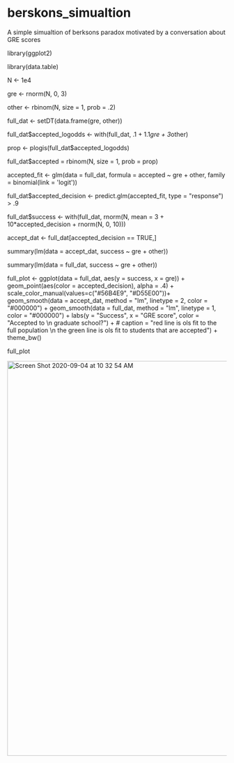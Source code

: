 # berskons_simualtion
A simple simualtion of berksons paradox motivated by a conversation about GRE scores

library(ggplot2)

library(data.table)

N <- 1e4

gre <- rnorm(N, 0, 3)

other <- rbinom(N, size = 1, prob = .2)

full_dat <- setDT(data.frame(gre, other))

full_dat$accepted_logodds <- with(full_dat, .1 + 1.1*gre + 3*other)

prop <- plogis(full_dat$accepted_logodds)

full_dat$accepted = rbinom(N, size = 1, prob = prop)

accepted_fit <- glm(data = full_dat, formula = accepted ~ gre + other, family = binomial(link = 'logit'))

full_dat$accepted_decision <- predict.glm(accepted_fit, type = "response") > .9

full_dat$success <- with(full_dat, rnorm(N, mean = 3 + 10*accepted_decision + rnorm(N, 0, 10)))

accept_dat <- full_dat[accepted_decision == TRUE,]

summary(lm(data = accept_dat, success ~ gre + other))

summary(lm(data = full_dat,  success ~ gre + other))



full_plot <- ggplot(data = full_dat, 
                    aes(y = success, x = gre)) + 
  geom_point(aes(color = accepted_decision), alpha = .4) + 
  scale_color_manual(values=c("#56B4E9", "#D55E00"))+ 
  geom_smooth(data = accept_dat, method = "lm", linetype = 2, color = "#000000") + 
  geom_smooth(data = full_dat, method = "lm", linetype = 1, color = "#000000") +
  labs(y = "Success", x = "GRE score", color = "Accepted to \n graduate school?") +
      # caption = "red line is ols fit to the full population \n the green line is ols fit to students that are accepted") + 
  theme_bw()
  
full_plot

<img width="905" alt="Screen Shot 2020-09-04 at 10 32 54 AM" src="https://user-images.githubusercontent.com/63907969/92250867-fff6e900-ee99-11ea-8b04-76eff4b4d13a.png">
